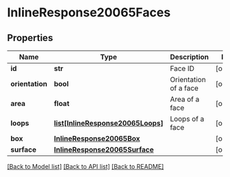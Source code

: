 # InlineResponse20065Faces

## Properties
Name | Type | Description | Notes
------------ | ------------- | ------------- | -------------
**id** | **str** | Face ID | [optional] 
**orientation** | **bool** | Orientation of a face | [optional] 
**area** | **float** | Area of a face | [optional] 
**loops** | [**list[InlineResponse20065Loops]**](InlineResponse20065Loops.md) | Loops of a face | [optional] 
**box** | [**InlineResponse20065Box**](InlineResponse20065Box.md) |  | [optional] 
**surface** | [**InlineResponse20065Surface**](InlineResponse20065Surface.md) |  | [optional] 

[[Back to Model list]](../README.md#documentation-for-models) [[Back to API list]](../README.md#documentation-for-api-endpoints) [[Back to README]](../README.md)


